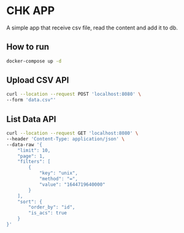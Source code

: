 # CHK APP

A simple app that receive csv file, read the content and add it to db.

## How to run

```bash
docker-compose up -d
```

## Upload CSV API
```bash
curl --location --request POST 'localhost:8080' \
--form 'data.csv"'
```

## List Data API
```bash
curl --location --request GET 'localhost:8080' \
--header 'Content-Type: application/json' \
--data-raw '{
    "limit": 10,
    "page": 1,
    "filters": [
        {
            "key": "unix",
            "method": "=",
            "value": "1644719640000"
        }
    ],
    "sort": {
        "order_by": "id",
        "is_acs": true
    }
}'
```